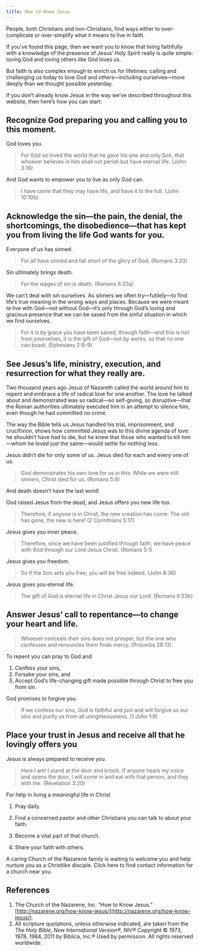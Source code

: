 ```yaml
---
title: How to Know Jesus
---
```


People, both Christians and non-Christians, find ways either to over-complicate or over-simplify what it means to live in faith.

If you’ve found this page, then we want you to know that living faithfully with a knowledge of the presence of Jesus’ Holy Spirit really is quite simple: loving God and loving others like God loves us.

But faith is also complex enough to enrich us for lifetimes: calling and challenging us today to love God and others—including ourselves—more deeply than we thought possible yesterday.

If you don’t already know Jesus in the way we’ve described throughout this website, then here’s how you can start:

## Recognize God preparing you and calling you to this moment.

God loves you.

> For God so loved the world that he gave his one and only Son, that whoever believes in him shall not perish but have eternal life. (John 3:16)

And God wants to empower you to live as only God can.

> I have come that they may have life, and have it to the full. (John 10:10b)

## Acknowledge the sin—the pain, the denial, the shortcomings, the disobedience—that has kept you from living the life God wants for you.

Everyone of us has sinned.

> For all have sinned and fall short of the glory of God. (Romans 3:23)

Sin ultimately brings death.

> For the wages of sin is death. (Romans 6:23a)

We can’t deal with sin ourselves. As sinners we often try—futilely—to find life’s true meaning in the wrong ways and places. Because we were meant to live with God—not without God—it’s only through God’s loving and gracious presence that we can be saved from the sinful situation in which we find ourselves.

> For it is by grace you have been saved, through faith—and this is not from yourselves, it is the gift of God—not by works, so that no one can boast. (Ephesians 2:8–9)

## See Jesus’s life, ministry, execution, and resurrection for what they really are.

Two thousand years ago Jesus of Nazareth called the world around him to repent and embrace a life of radical love for one another. The love he talked about and demonstrated was so radical—so self-giving, so disruptive—that the Roman authorities ultimately executed him in an attempt to silence him, even though he had committed no crime.

The way the Bible tells us Jesus handled his trial, imprisonment, and crucifixion, shows how committed Jesus was to this divine agenda of love: he shouldn’t have had to die, but he knew that those who wanted to kill him—whom he loved just the same—would settle for nothing less.

Jesus didn’t die for only some of us. Jesus died for each and every one of us.

> God demonstrates his own love for us in this: While we were still sinners, Christ died for us. (Romans 5:8)

And death doesn’t have the last word!


God raised Jesus from the dead, and Jesus offers you new life too.

> Therefore, if anyone is in Christ, the new creation has come: The old has gone, the new is here! (2 Corinthians 5:17)

Jesus gives you inner peace.

> Therefore, since we have been justified through faith, we have peace with God through our Lord Jesus Christ. (Romans 5:1)

Jesus gives you freedom.

> So if the Son sets you free, you will be free indeed. (John 8:36)

Jesus gives you eternal life.

> The gift of God is eternal life in Christ Jesus our Lord. (Romans 6:23b)

## Answer Jesus’ call to repentance—to change your heart and life.

> Whoever conceals their sins does not prosper, but the one who confesses and renounces them finds mercy. (Proverbs 28:13).

To repent you can pray to God and:

1. Confess your sins,
2. Forsake your sins, and
3. Accept God’s life-changing gift made possible through Christ to free you from sin.

God promises to forgive you.

> If we confess our sins, God is faithful and just and will forgive us our sins and purify us from all unrighteousness. (1 John 1:9)

## Place your trust in Jesus and receive all that he lovingly offers you

Jesus is always prepared to receive you.

> Here I am! I stand at the door and knock. If anyone hears my voice and opens the door, I will come in and eat with that person, and they with me. (Revelation 3:20)

For help in living a meaningful life in Christ

1. Pray daily.

2. Find a concerned pastor and other Christians you can talk to about your faith.

3. Become a vital part of that church.

4. Share your faith with others.

A caring Church of the Nazarene family is waiting to welcome you and help nurture you as a Christlike disciple. Click here to find contact information for a church near you.

## References

1. The Church of the Nazarene, Inc. “How to Know Jesus.” [http://nazarene.org/how-know-jesus/](http://nazarene.org/how-know-jesus/).
2. All scripture quotations, unless otherwise indicated, are taken from the _The Holy Bible, New International Version®, NIV®_ Copyright © 1973, 1978, 1984, 2011 by Biblica, Inc.® Used by permission. All rights reserved worldwide.
